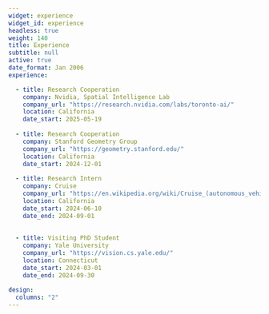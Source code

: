 ```yaml
---
widget: experience
widget_id: experience
headless: true
weight: 140
title: Experience
subtitle: null
active: true
date_format: Jan 2006
experience:

  - title: Research Cooperation
    company: Nvidia, Spatial Intelligence Lab
    company_url: "https://research.nvidia.com/labs/toronto-ai/"
    location: California
    date_start: 2025-05-19
    
  - title: Research Cooperation
    company: Stanford Geometry Group
    company_url: "https://geometry.stanford.edu/"
    location: California
    date_start: 2024-12-01
    
  - title: Research Intern
    company: Cruise
    company_url: "https://en.wikipedia.org/wiki/Cruise_(autonomous_vehicle)"
    location: California
    date_start: 2024-06-10
    date_end: 2024-09-01
    
      
  - title: Visiting PhD Student
    company: Yale University
    company_url: "https://vision.cs.yale.edu/"
    location: Connecticut
    date_start: 2024-03-01
    date_end: 2024-09-30
    
design:
  columns: "2"
---
```

